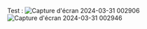 Test :
![Capture d'écran 2024-03-31 002906](https://github.com/jamelChadha/Yarp-APIGateway/assets/126973644/250dbfaf-e66f-4b50-b2b2-21f3785ffe22)
![Capture d'écran 2024-03-31 002946](https://github.com/jamelChadha/Yarp-APIGateway/assets/126973644/8c3a0acc-efdb-496c-988e-680577003fe6)
